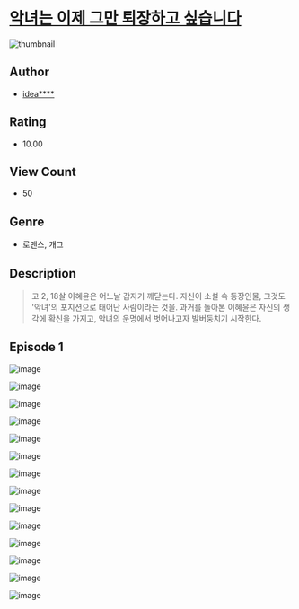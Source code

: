 # [악녀는 이제 그만 퇴장하고 싶습니다](https://comic.naver.com/challenge/list?titleId=810826)
![thumbnail](https://image-comic.pstatic.net/user_contents_data/challenge_comic/2023/05/24/274038/upload_3630856115524612195_480x623.jpeg)

## Author
- [idea****](https://comic.naver.com/artistTitle?id=274038)

## Rating
- 10.00

## View Count
- 50

## Genre
- 로맨스, 개그

## Description
> 고 2, 18살 이혜윤은 어느날 갑자기 깨닫는다. 자신이 소설 속 등장인물, 그것도 '악녀'의 포지션으로 태어난 사람이라는 것을. 과거를 돌아본 이혜윤은 자신의 생각에 확신을 가지고, 악녀의 운명에서 벗어나고자 발버둥치기 시작한다.


## Episode 1
![image](https://image-comic.pstatic.net/user_contents_data/challenge_comic/2023/05/24/274038/upload_3544442000560437299.jpeg)

![image](https://image-comic.pstatic.net/user_contents_data/challenge_comic/2023/05/24/274038/upload_3906700479432046644.jpeg)

![image](https://image-comic.pstatic.net/user_contents_data/challenge_comic/2023/05/24/274038/upload_3918524641217439029.jpeg)

![image](https://image-comic.pstatic.net/user_contents_data/challenge_comic/2023/05/24/274038/upload_7221913674267047733.jpeg)

![image](https://image-comic.pstatic.net/user_contents_data/challenge_comic/2023/05/24/274038/upload_4049355301317849909.jpeg)

![image](https://image-comic.pstatic.net/user_contents_data/challenge_comic/2023/05/24/274038/upload_7148961065771087668.jpeg)

![image](https://image-comic.pstatic.net/user_contents_data/challenge_comic/2023/05/24/274038/upload_7364902051953128249.jpeg)

![image](https://image-comic.pstatic.net/user_contents_data/challenge_comic/2023/05/24/274038/upload_3617857486439080499.jpeg)

![image](https://image-comic.pstatic.net/user_contents_data/challenge_comic/2023/05/24/274038/upload_4049357517604677168.jpeg)

![image](https://image-comic.pstatic.net/user_contents_data/challenge_comic/2023/05/24/274038/upload_3761177701788378425.jpeg)

![image](https://image-comic.pstatic.net/user_contents_data/challenge_comic/2023/05/24/274038/upload_7306638724675285813.jpeg)

![image](https://image-comic.pstatic.net/user_contents_data/challenge_comic/2023/05/24/274038/upload_7364060715946424368.jpeg)

![image](https://image-comic.pstatic.net/user_contents_data/challenge_comic/2023/05/24/274038/upload_3689403811882033974.jpeg)

![image](https://image-comic.pstatic.net/user_contents_data/challenge_comic/2023/05/24/274038/upload_3688790464681489205.jpeg)

